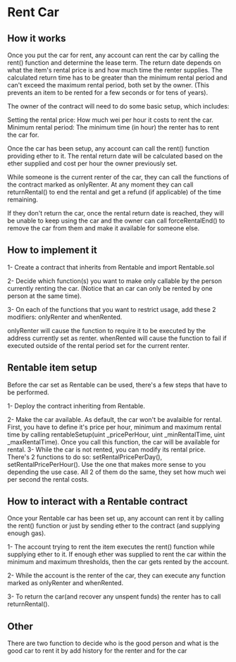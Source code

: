 # Rent Car #
## How it works ##
Once you put the car for rent, any account can rent the car by calling the rent() function and determine the lease term. The return date depends on what the item's rental price is and how much time the renter supplies. The calculated return time has to be greater than the minimum rental period and can't exceed the maximum rental period, both set by the owner. (This prevents an item to be rented for a few seconds or for tens of years).

The owner of the contract will need to do some basic setup, which includes:

  Setting the rental price: How much wei per hour it costs to rent the car.
  Minimum rental period: The minimum time (in hour) the renter has to rent the car for.

  Once the car has been setup, any account can call the rent() function providing ether to it. The rental return date will be calculated based on the ether supplied and cost per     hour the owner previously set.

While someone is the current renter of the car, they can call the functions of the contract marked as onlyRenter. At any moment they can call returnRental() to end the rental and get a refund (if applicable) of the time remaining.

If they don't return the car, once the rental return date is reached, they will be unable to keep using the car and the owner can call forceRentalEnd() to remove the car from them and make it available for someone else.
## How to implement it ##
1- Create a contract that inherits from Rentable and import Rentable.sol

2- Decide which function(s) you want to make only callable by the person currently renting the car. (Notice that an car can only be rented by one person at the same time).

3- On each of the functions that you want to restrict usage, add these 2 modifiers: onlyRenter and whenRented.

  onlyRenter will cause the function to require it to be executed by the address currently set as renter.
  whenRented will cause the function to fail if executed outside of the rental period set for the current renter.
  ## Rentable item setup ##
Before the car set as Rentable can be used, there's a few steps that have to be performed.

1- Deploy the contract inheriting from Rentable.

2- Make the car available. As default, the car won't be avalaible for rental. First, you have to define it's price per hour, minimum and maximum rental time by calling            rentableSetup(uint _pricePerHour, uint _minRentalTime, uint _maxRentalTime). Once you call this function, the car will be available for rental.
3- While the car is not rented, you can modify its rental price. There's 2 functions to do so: setRentalPricePerDay(), setRentalPricePerHour(). Use the one that makes more        sense to you depending the use case. All 2 of them do the same, they set how much wei per second the rental costs.
## How to interact with a Rentable contract ##
Once your Rentable car has been set up, any account can rent it by calling the rent() function or just by sending ether to the contract (and supplying enough gas).

1- The account trying to rent the item executes the rent() function while supplying ether to it. If enough ether was supplied to rent the car within the minimum and maximum        thresholds, then the car gets rented by the account.

2- While the account is the renter of the car, they can execute any function marked as onlyRenter and whenRented.

3- To return the car(and recover any unspent funds) the renter has to call returnRental().
## Other ##
There are two function to decide who is the good person and what is the good car to rent it by add history for the renter and for the car
